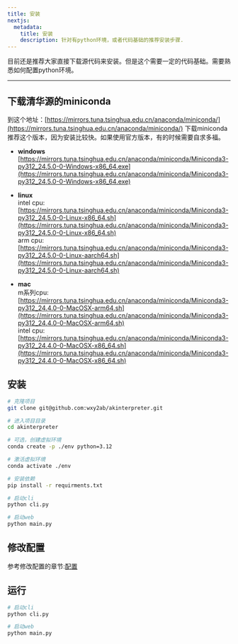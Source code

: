 ```yaml
---
title: 安装
nextjs:
  metadata:
    title: 安装
    description: 针对有python环境，或者代码基础的推荐安装步骤.
---
```


目前还是推荐大家直接下载源代码来安装。但是这个需要一定的代码基础。需要熟悉如何配置python环境。  

---

## 下载清华源的miniconda

到这个地址：[https://mirrors.tuna.tsinghua.edu.cn/anaconda/miniconda/](https://mirrors.tuna.tsinghua.edu.cn/anaconda/miniconda/) 下载miniconda   
推荐这个版本，因为安装比较快。如果使用官方版本，有的时候需要自求多福。   

* **windows**   
[https://mirrors.tuna.tsinghua.edu.cn/anaconda/miniconda/Miniconda3-py312_24.5.0-0-Windows-x86_64.exe](https://mirrors.tuna.tsinghua.edu.cn/anaconda/miniconda/Miniconda3-py312_24.5.0-0-Windows-x86_64.exe)   

* **linux**   
intel cpu:   
[https://mirrors.tuna.tsinghua.edu.cn/anaconda/miniconda/Miniconda3-py312_24.5.0-0-Linux-x86_64.sh](https://mirrors.tuna.tsinghua.edu.cn/anaconda/miniconda/Miniconda3-py312_24.5.0-0-Linux-x86_64.sh)    
arm cpu:   
[https://mirrors.tuna.tsinghua.edu.cn/anaconda/miniconda/Miniconda3-py312_24.5.0-0-Linux-aarch64.sh](https://mirrors.tuna.tsinghua.edu.cn/anaconda/miniconda/Miniconda3-py312_24.5.0-0-Linux-aarch64.sh)   

* **mac**   
m系列cpu:    
[https://mirrors.tuna.tsinghua.edu.cn/anaconda/miniconda/Miniconda3-py312_24.4.0-0-MacOSX-arm64.sh](https://mirrors.tuna.tsinghua.edu.cn/anaconda/miniconda/Miniconda3-py312_24.4.0-0-MacOSX-arm64.sh)   
intel cpu:    
[https://mirrors.tuna.tsinghua.edu.cn/anaconda/miniconda/Miniconda3-py312_24.4.0-0-MacOSX-x86_64.sh](https://mirrors.tuna.tsinghua.edu.cn/anaconda/miniconda/Miniconda3-py312_24.4.0-0-MacOSX-x86_64.sh)   

## 安装

```bash
# 克隆项目
git clone git@github.com:wxy2ab/akinterpreter.git

# 进入项目目录
cd akinterpreter

# 可选，创建虚拟环境
conda create -p ./env python=3.12

# 激活虚拟环境
conda activate ./env

# 安装依赖
pip install -r requirments.txt

# 启动cli
python cli.py

# 启动web
python main.py
```

## 修改配置

参考修改配置的章节:[配置](docs/select_llm_api)


## 运行
```bash
# 启动cli
python cli.py

# 启动web
python main.py
```



